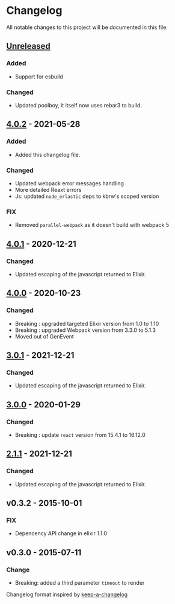 # Changelog

All notable changes to this project will be documented in this file.

## [Unreleased]

### Added

* Support for esbuild

### Changed

* Updated poolboy, it itself now uses rebar3 to build.

## [4.0.2] - 2021-05-28

### Added

* Added this changelog file.

### Changed

* Updated webpack error messages handling
* More detailed Reaxt errors
* Js: updated `node_erlastic` deps to kbrw's scoped version

### FIX

 * Removed `parallel-webpack` as it doesn't build with webpack 5

## [4.0.1] - 2020-12-21

### Changed

* Updated escaping of the javascript returned to Elixir.

## [4.0.0] - 2020-10-23

### Changed

* Breaking : upgraded targeted Elixir version from 1.0 to 1.10
* Breaking : upgraded Webpack version from 3.3.0 to 5.1.3
* Moved out of GenEvent

## [3.0.1] - 2021-12-21

### Changed

* Updated escaping of the javascript returned to Elixir.

## [3.0.0] - 2020-01-29

### Changed

* Breaking : update `react` version from 15.4.1 to 16.12.0

## [2.1.1] - 2021-12-21

### Changed

* Updated escaping of the javascript returned to Elixir.

## v0.3.2 - 2015-10-01

### FIX

* Depencency API change in elixir 1.1.0

## v0.3.0 - 2015-07-11

### Change

* Breaking: added a third parameter `timeout` to render

Changelog format inspired by [keep-a-changelog]

[keep-a-changelog]: https://github.com/olivierlacan/keep-a-changelog
[unreleased]: https://github.com/kbrw/reaxt/compare/v4.0.2...HEAD
[4.0.2]: https://github.com/kbrw/reaxt/compare/v4.0.1...v4.0.2
[4.0.1]: https://github.com/kbrw/reaxt/compare/v4.0.0...v4.0.1
[4.0.0]: https://github.com/kbrw/reaxt/compare/v3.0.0...v4.0.0
[3.0.1]: https://github.com/kbrw/reaxt/compare/v3.0.0...v3.0.1
[3.0.0]: https://github.com/kbrw/reaxt/compare/v2.1.0...v3.0.0
[2.1.1]: https://github.com/kbrw/reaxt/compare/v2.1.0...v2.1.1
